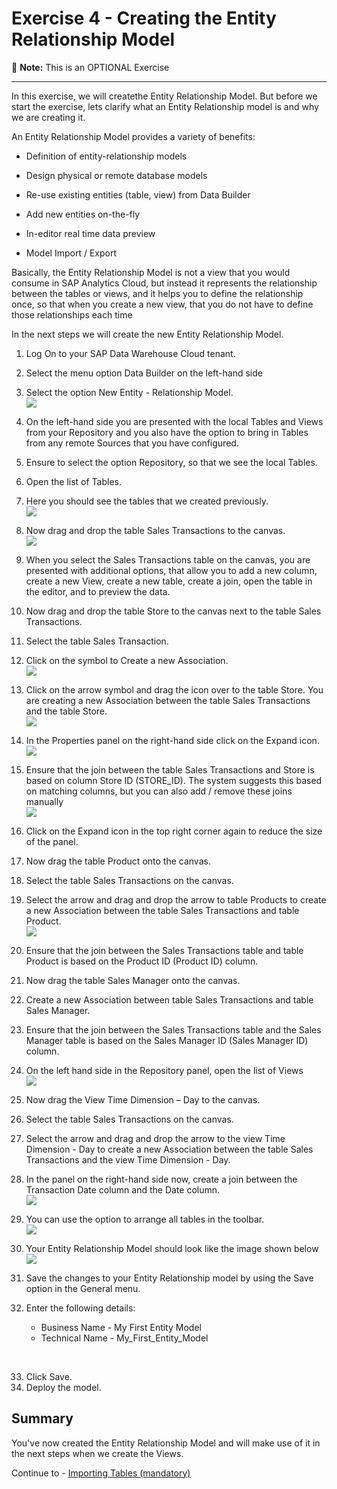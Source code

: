 # Exercise 4 - Creating the Entity Relationship Model

:memo: **Note:** This is an OPTIONAL Exercise

---

In this exercise, we will createthe Entity Relationship Model. But before we start the exercise, lets clarify what an Entity Relationship model is
and why we are creating it.

An Entity Relationship Model provides a variety of benefits:
- Definition of entity-relationship models<p>
- Design physical or remote database models<p>
- Re-use existing entities (table, view) from Data Builder<p>
- Add new entities on-the-fly<p>
- In-editor real time data preview<p>
- Model Import / Export<p>

Basically, the Entity Relationship Model is not a view that you would consume in SAP Analytics Cloud, but
instead it represents the relationship between the tables or views, and it helps you to define the relationship
once, so that when you create a new view, that you do not have to define those relationships each time

In the next steps we will create the new Entity Relationship Model.

1. Log On to your SAP Data Warehouse Cloud tenant.
2. Select the menu option Data Builder on the left-hand side
3. Select the option New Entity - Relationship Model.
<br>![](images/00_00_0041.png) 

4. On the left-hand side you are presented with the local Tables and Views from your Repository and you also
have the option to bring in Tables from any remote Sources that you have configured.
5. Ensure to select the option Repository, so that we see the local Tables.
6. Open the list of Tables.
7. Here you should see the tables that we created previously.
<br>![](images/00_00_0042.png)   
  
8. Now drag and drop the table Sales Transactions to the canvas.
<br>![](images/00_00_0043.png) 

9. When you select the Sales Transactions table on the canvas, you are presented with additional options, that
allow you to add a new column, create a new View, create a new table, create a join, open the table in the
editor, and to preview the data.
10. Now drag and drop the table Store to the canvas next to the table Sales Transactions.
11. Select the table Sales Transaction.
12. Click on the symbol to Create a new Association.
<br>![](images/00_00_0044.png)

13. Click on the arrow symbol and drag the icon over to the table Store. You are creating a new Association
between the table Sales Transactions and the table Store.
<br>![](images/00_00_0045.png) 

14. In the Properties panel on the right-hand side click on the Expand icon.
<br>![](images/00_00_0046.png) 

15. Ensure that the join between the table Sales Transactions and Store is based on column Store ID
(STORE_ID). The system suggests this based on matching columns, but you can also add / remove these
joins manually
<br>![](images/00_00_0047.png) 

16. Click on the Expand icon in the top right corner again to reduce the size of the panel.
17. Now drag the table Product onto the canvas.
18. Select the table Sales Transactions on the canvas.
19. Select the arrow and drag and drop the arrow to table Products to create a new Association between the table Sales Transactions and table Product.
<br>![](images/00_00_0048.png) 

20. Ensure that the join between the Sales Transactions table and table Product is based on the Product ID (Product ID) column.
21. Now drag the table Sales Manager onto the canvas.
22. Create a new Association between table Sales Transactions and table Sales Manager.
23. Ensure that the join between the Sales Transactions table and the Sales Manager table is based on the Sales Manager ID (Sales Manager ID) column.
24. On the left hand side in the Repository panel, open the list of Views
<br>![](images/00_00_0049.png) 

25. Now drag the View Time Dimension – Day to the canvas.
26. Select the table Sales Transactions on the canvas.
27. Select the arrow and drag and drop the arrow to the view Time Dimension - Day to create a new Association between the table Sales Transactions and the view Time Dimension - Day.
28. In the panel on the right-hand side now, create a join between the Transaction Date column and the Date column.
<br>![](images/00_00_0410.png) 

29. You can use the option to arrange all tables in the toolbar.
<br>![](images/00_00_0411.png) 

30. Your Entity Relationship Model should look like the image shown below
<br>![](images/00_00_0412.png) 

31. Save the changes to your Entity Relationship model by using the Save option in the General menu.
32. Enter the following details:<br><ul><li>Business Name - My First Entity Model</li><li>Technical Name - My_First_Entity_Model<br>
<br>

33. Click Save.
34. Deploy the model.


## Summary

You've now created the Entity Relationship Model and will make use of it in the next steps when we create the Views.

Continue to - [Importing Tables (mandatory)](../ex05/README.md)
